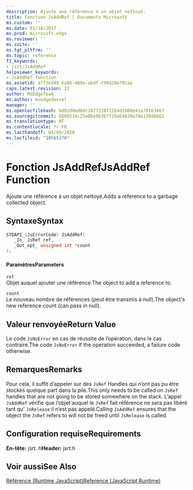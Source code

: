 ```yaml
---
description: Ajoute une référence à un objet nettoyé.
title: Fonction JsAddRef | Documents Microsoft
ms.custom: ''
ms.date: 01/18/2017
ms.prod: microsoft-edge
ms.reviewer: ''
ms.suite: ''
ms.tgt_pltfrm: ''
ms.topic: reference
f1_keywords:
- jsrt/JsAddRef
helpviewer_keywords:
- JsAddRef function
ms.assetid: a7f3ed49-6a86-489a-abdf-c99428e79cae
caps.latest.revision: 12
author: MSEdgeTeam
ms.author: msedgedevrel
manager: ''
ms.openlocfilehash: bd02dded6dc2877228f22b4d2800e41a78163467
ms.sourcegitcommit: 6860234c25a8be863b7f29a54838e78e120dbb62
ms.translationtype: MT
ms.contentlocale: fr-FR
ms.lasthandoff: 04/09/2020
ms.locfileid: "10565270"
---
```

# <span data-ttu-id="372b8-103">Fonction JsAddRef</span><span class="sxs-lookup"><span data-stu-id="372b8-103">JsAddRef Function</span></span>
<span data-ttu-id="372b8-104">Ajoute une référence à un objet nettoyé.</span><span class="sxs-lookup"><span data-stu-id="372b8-104">Adds a reference to a garbage collected object.</span></span>  
  
## <span data-ttu-id="372b8-105">Syntaxe</span><span class="sxs-lookup"><span data-stu-id="372b8-105">Syntax</span></span>  
  
```cpp  
STDAPI_(JsErrorCode) JsAddRef(  
   _In_ JsRef ref,  
   _Out_opt_ unsigned int *count  
);  
```  
  
#### <span data-ttu-id="372b8-106">Paramètres</span><span class="sxs-lookup"><span data-stu-id="372b8-106">Parameters</span></span>  
 `ref`  
 <span data-ttu-id="372b8-107">Objet auquel ajouter une référence.</span><span class="sxs-lookup"><span data-stu-id="372b8-107">The object to add a reference to.</span></span>  
  
 `count`  
 <span data-ttu-id="372b8-108">Le nouveau nombre de références (peut être transmis à null).</span><span class="sxs-lookup"><span data-stu-id="372b8-108">The object's new reference count (can pass in null).</span></span>  
  
## <span data-ttu-id="372b8-109">Valeur renvoyée</span><span class="sxs-lookup"><span data-stu-id="372b8-109">Return Value</span></span>  
 <span data-ttu-id="372b8-110">Le code `JsNoError` en cas de réussite de l’opération, dans le cas contraire.</span><span class="sxs-lookup"><span data-stu-id="372b8-110">The code `JsNoError` if the operation succeeded, a failure code otherwise.</span></span>  
  
## <span data-ttu-id="372b8-111">Remarques</span><span class="sxs-lookup"><span data-stu-id="372b8-111">Remarks</span></span>  
 <span data-ttu-id="372b8-112">Pour cela, il suffit d’appeler sur des `JsRef` Handles qui n’ont pas pu être stockés quelque part dans la pile.</span><span class="sxs-lookup"><span data-stu-id="372b8-112">This only needs to be called on `JsRef` handles that are not going to be stored somewhere on the stack.</span></span> <span data-ttu-id="372b8-113">L’appel `JsAddRef` vérifie que l’objet auquel le `JsRef` fait référence ne sera pas libéré tant qu' `JsRelease` il n’est pas appelé.</span><span class="sxs-lookup"><span data-stu-id="372b8-113">Calling `JsAddRef` ensures that the object the `JsRef` refers to will not be freed until `JsRelease` is called.</span></span>  
  
## <span data-ttu-id="372b8-114">Configuration requise</span><span class="sxs-lookup"><span data-stu-id="372b8-114">Requirements</span></span>  
 <span data-ttu-id="372b8-115">**En-tête:** jsrt. h</span><span class="sxs-lookup"><span data-stu-id="372b8-115">**Header:** jsrt.h</span></span>  
  
## <span data-ttu-id="372b8-116">Voir aussi</span><span class="sxs-lookup"><span data-stu-id="372b8-116">See Also</span></span>  
 [<span data-ttu-id="372b8-117">Référence (Runtime JavaScript)</span><span class="sxs-lookup"><span data-stu-id="372b8-117">Reference (JavaScript Runtime)</span></span>](../chakra-hosting/reference-javascript-runtime.md)